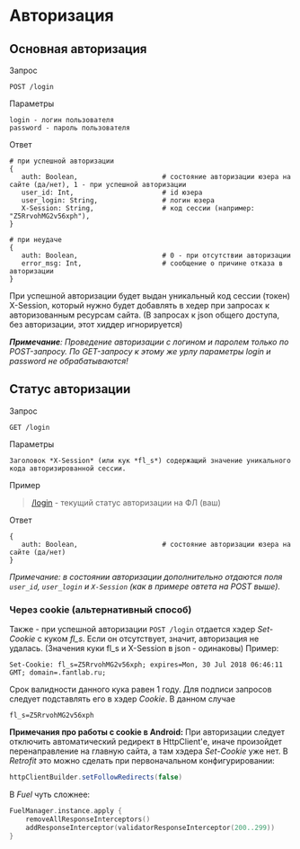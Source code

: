 # Авторизация

## Основная авторизация
Запрос
```
POST /login
```

Параметры
```
login - логин пользователя
password - пароль пользователя
```

Ответ
```
# при успешной авторизации
{ 
   auth: Boolean,                     # состояние авторизации юзера на сайте (да/нет), 1 - при успешной авторизации
   user_id: Int,                      # id юзера
   user_login: String,                # логин юзера
   X-Session: String,                 # код сессии (например: "Z5RrvohMG2v56xph"),
}

# при неудаче
{
   auth: Boolean,                     # 0 - при отсутствии авторизации
   error_msg: Int,                    # сообщение о причине отказа в авторизации
}
```

При успешной авторизации будет выдан уникальный код сессии (токен) X-Session, который нужно будет добавлять в хедер при запросах к авторизованным ресурсам сайта. (В запросах к json общего доступа, без авторизации, этот хиддер игнорируется)

_**Примечание**: Проведение авторизации с логином и паролем только по POST-запросу. По GET-запросу к этому же урлу параметры login и password не обрабатываются!_



## Статус авторизации

Запрос
```
GET /login
```

Параметры
```
Заголовок *X-Session* (или кук *fl_s*) содержащий значение уникального кода авторизированной сессии.
```

Пример
> [/login](https://api.fantlab.ru/login) - текущий статус авторизации на ФЛ (ваш)

Ответ
```
{
   auth: Boolean,                     # состояние авторизации юзера на сайте (да/нет)
}
```
_Примечание: в состоянии авторизации дополнительно отдаются поля `user_id`, `user_login` и `X-Session` (как в примере овтета на POST выше)._



### Через cookie (альтернативный способ)

Также - при успешной авторизации `POST /login` отдается хэдер *Set-Cookie* с куком *fl_s*. Если он отсутствует, значит, авторизация не удалась. (Значения куки fl_s и X-Session в json - одинаковы)
Пример:
```
Set-Cookie: fl_s=Z5RrvohMG2v56xph; expires=Mon, 30 Jul 2018 06:46:11 GMT; domain=.fantlab.ru;
```
Срок валидности данного кука равен 1 году. Для подписи запросов следует подставлять его в хэдер _Cookie_. В данном случае
```
fl_s=Z5RrvohMG2v56xph
```

**Примечания про работы с cookie в Android:** При авторизации следует отключить автоматический редирект в HttpClient'е, иначе произойдет перенаправление на главную сайта, а там хэдера _Set-Cookie_ уже нет. В _Retrofit_ это можно сделать при первоначальном конфигурировании:
```java
httpClientBuilder.setFollowRedirects(false)
```
В _Fuel_ чуть сложнее:
```kotlin
FuelManager.instance.apply {
    removeAllResponseInterceptors()
    addResponseInterceptor(validatorResponseInterceptor(200..299))
}
```
